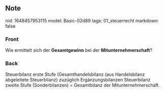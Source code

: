 ## Note
nid: 1648457953115
model: Basic-02d89
tags: 01_steuerrecht
markdown: false

### Front
Wie ermittelt sich der <b>Gesamtgewinn</b> bei der
<b>Mitunternehmerschaft</b>?

### Back
Steuerbilanz erste Stufe (Gesamthandelsbilanz (aus Handelsbilanz abgeleitete Steuerbilanz) zuzüglich Ergänzungsbilanzen
Steuerbilanz zweite Stufe (Sonderbilanzen)
= Gesamtbilanz der Mitunternehmerschaft.
